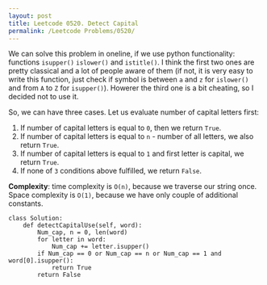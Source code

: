 ```yaml
---
layout: post
title: Leetcode 0520. Detect Capital
permalink: /Leetcode Problems/0520/
---
```


We can solve this problem in oneline, if we use python functionality: functions `isupper()` `islower()` and `istitle()`. I think the first two ones are pretty classical and a lot of people aware of them (if not, it is very easy to write this function, just check if symbol is between `a` and `z` for `islower()` and from `A` to `Z` for `isupper()`). Howerer the third one is a bit cheating, so I decided not to use it.

So, we can have three cases. Let us evaluate number of capital letters first:
1. If number of capital letters is equal to `0`, then we return `True`.
2. If number of capital letters is equal to `n` - number of all letters, we also return `True`.
3. If number of capital letters is equal to `1` and first letter is capital, we return `True`.
4. If none of `3` conditions above fulfilled, we return `False`.

**Complexity**: time complexity is `O(n)`, because we traverse our string once. Space complexity is `O(1)`, because we have only couple of additional constants.

```
class Solution:
    def detectCapitalUse(self, word):
        Num_cap, n = 0, len(word)
        for letter in word: 
            Num_cap += letter.isupper()
        if Num_cap == 0 or Num_cap == n or Num_cap == 1 and word[0].isupper():
            return True
        return False
```